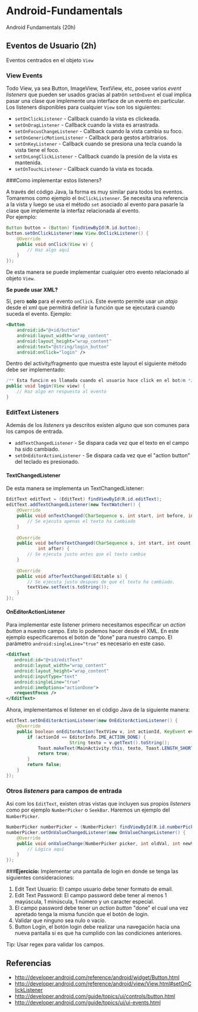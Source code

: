 # Android-Fundamentals
Android Fundamentals (20h)

## Eventos de Usuario (2h)
Eventos centrados en el objeto `View`  

### View Events
Todo View, ya sea Button, ImageView, TextView, etc, posee varios *event listeners* que pueden ser usados gracias al patrón `setOnEvent` el cual implica pasar una clase que implemente una interface de un evento en particular. Los listeners disponibles para cualquier `View` son los siguientes:

 * `setOnClickListener` - Callback cuando la vista es clickeada.
 * `setOnDragListener` - Callback cuando la vista es arrastrada.
 * `setOnFocusChangeListener` - Callback cuando la vista cambia su foco.
 * `setOnGenericMotionListener` - Callback para gestos arbitrarios.
 * `setOnKeyListener` - Callback cuando se presiona una tecla cuando la vista tiene el foco.
 * `setOnLongClickListener` - Callback cuando la presión de la vista es mantenida.
 * `setOnTouchListener` - Callback cuando la vista es tocada.

###Como implementar estos listeners?

A través del código Java, la forma es muy similar para todos los eventos. Tomaremos como ejemplo el `OnClickListenner`. 
Se necesita una referencia a la vista y luego se usa el método `set` asociado al evento para pasarle la clase que implemente la interfaz relacionada al evento.  
Por ejemplo:

```java
Button button = (Button) findViewById(R.id.button);
button.setOnClickListener(new View.OnClickListener() {
    @Override
    public void onClick(View v) {
        // Haz algo aquí	
    }
});
```

De esta manera se puede implementar cualquier otro evento relacionado al objeto `View`.

**Se puede usar XML?**

Sí, pero **solo** para el evento `onClick`. Este evento permite usar un *atajo* desde el xml que permitirá definir la función que se ejecutará cuando suceda el evento.
Ejemplo:

```xml
<Button 
    android:id="@+id/button"
    android:layout_width="wrap_content"
    android:layout_height="wrap_content"
    android:text="@string/login_button"
    android:onClick="login" />
```

Dentro del activity/fragmento que muestra este layout el siguiente método debe ser implementado:

```java
/** Esta función es llamada cuando el usuario hace click en el botón */
public void login(View view) {
    // Haz algo en respuesta al evento
}
```

### EditText Listeners

Además de los *listeners* ya descritos existen alguno que son comunes para los campos de entrada. 

 * `addTextChangedListener` - Se dispara cada vez que el texto en el campo ha sido cambiado.
 * `setOnEditorActionListener` - Se dispara cada vez que el "action button" del teclado es presionado.

#### TextChangedListener

De esta manera se implementa un TextChangedListener:

```java
EditText editText = (EditText) findViewById(R.id.editText);
editText.addTextChangedListener(new TextWatcher() {
	@Override
	public void onTextChanged(CharSequence s, int start, int before, int count) {
		// Se ejecuta apenas el texto ha cambiado
	}
	
	@Override
	public void beforeTextChanged(CharSequence s, int start, int count,
			int after) {
		// Se ejecuta justo antes que el texto cambie
	}
	
	@Override
	public void afterTextChanged(Editable s) {
		// Se ejecuta justo despues de que el texto ha cambiado.
		textView.setText(s.toString());
	}
});
```


#### OnEditorActionListener

Para implementar este listener primero necesitamos especificar un *action button* a nuestro campo. Esto lo podemos hacer desde el XML.
En este ejemplo especificaremos el botón de "done" para nuestro campo. El parámetro `android:singleLine="true"` es necesario en este caso.

```xml
<EditText
   android:id="@+id/editText"
   android:layout_width="wrap_content"
   android:layout_height="wrap_content"
   android:inputType="text"
   android:singleLine="true"
   android:imeOptions="actionDone">
   <requestFocus />
</EditText>
```

Ahora, implementamos el listener en el código Java de la siguiente manera:

```java
editText.setOnEditorActionListener(new OnEditorActionListener() {
	@Override
	public boolean onEditorAction(TextView v, int actionId, KeyEvent event) {
		if (actionId == EditorInfo.IME_ACTION_DONE) {
                        String texto = v.getText().toString();
			Toast.makeText(MainActivity.this, texto, Toast.LENGTH_SHORT).show();
			return true;
		}
		return false;
	}
});
```

### Otros *listeners* para campos de entrada

Asi com los `EditText`, existen otras vistas que incluyen sus propios *listeners* como por ejemplo `NumberPicker` o `SeekBar`.
Haremos un ejemplo del `NumberPicker`.

```java
NumberPicker numberPicker = (NumberPicker) findViewById(R.id.numberPicker);
numberPicker.setOnValueChangedListener(new OnValueChangeListener() {
	@Override
	public void onValueChange(NumberPicker picker, int oldVal, int newVal) {
		// Lógica aquí
	}
});
```

###**Ejercicio:** 
Implementar una pantalla de login en donde se tenga las siguientes consideraciones:

 1. Edit Text Usuario: El campo usuario debe tener formato de email.
 2. Edit Text Password: El campo password debe tener al menos 1 mayúscula, 1 minúscula, 1 número y un caracter especial.
 3. El campo password debe tener un *action button* "done" el cual una vez apretado tenga la misma función que el botón de login.
 4. Validar que ninguno sea nulo o vacío.
 5. Button Login, el botón login debe realizar una navegación hacia una nueva pantalla si es que ha cumplido con las condiciones anteriores.

Tip: Usar regex para validar los campos.

## Referencias

 * <http://developer.android.com/reference/android/widget/Button.html>
 * <http://developer.android.com/reference/android/view/View.html#setOnClickListener>
 * <http://developer.android.com/guide/topics/ui/controls/button.html>
 * <http://developer.android.com/guide/topics/ui/ui-events.html>


